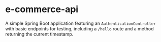 # e-commerce-api
A simple Spring Boot application featuring an `AuthenticationController` with basic endpoints for testing, including a `/hello` route and a method returning the current timestamp.
